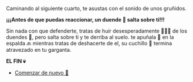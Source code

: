 Caminando al siguiente cuarto, te asustas con el sonido de unos gruñidos.

**¡¡¡Antes de que puedas reaccionar, un duende 👺 salta sobre ti!!!**

Sin nada con que defenderte, tratas de huir desesperadamente 🏃🏻‍♂️ de los duendes 👺, pero salta sobre ti y te derriba al suelo. te apuñala 🔪 en la espalda 🔙 mientras tratas de deshacerte de el, su cuchillo 🔪 termina atravezado en tu garganta.

**EL FIN 💀**

- [Comenzar de nuevo 🔁](../begin-journey.md)
